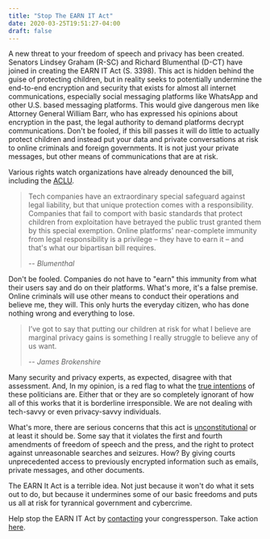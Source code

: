 ```yaml
---
title: "Stop The EARN IT Act"
date: 2020-03-25T19:51:27-04:00
draft: false
---
```


A new threat to your freedom of speech and privacy has been created. Senators Lindsey Graham (R-SC) and Richard Blumenthal (D-CT) have joined in creating the EARN IT Act (S. 3398). This act is hidden behind the guise of protecting children, but in reality seeks to potentially undermine the end-to-end encryption and security that exists for almost all internet communications, especially social messaging platforms like WhatsApp and other U.S. based messaging platforms. This would give dangerous men like Attorney General William Barr, who has expressed his opinions about encryption in the past, the legal authority to demand platforms decrypt communications. Don't be fooled, if this bill passes it will do little to actually protect children and instead put your data and private conversations at risk to online criminals and foreign governments. It is not just your private messages, but other means of communications that are at risk. 

Various rights watch organizations have already denounced the bill, including the [ACLU](https://www.aclu.org/press-releases/aclu-afp-comment-earn-it-act). 

> Tech companies have an extraordinary special safeguard against legal liability, but that unique protection comes with a responsibility. Companies that fail to comport with basic standards that protect children from exploitation have betrayed the public trust granted them by this special exemption. Online platforms' near-complete immunity from legal responsibility is a privilege – they have to earn it – and that's what our bipartisan bill requires.
>
> -- <cite>Blumenthal</cite>

Don't be fooled. Companies do not have to "earn" this immunity from what their users say and do on their platforms. What's more, it's a false premise. Online criminals will use other means to conduct their operations and believe me, they will. This only hurts the everyday citizen, who has done nothing wrong and everything to lose.


> I’ve got to say that putting our children at risk for what I believe are marginal privacy gains is something I really struggle to believe any of us want.
>
> -- <cite>James Brokenshire</cite>

Many security and privacy experts, as expected, disagree with that assessment. And, In my opinion, is a red flag to what the [true intentions](wired.com/story/earn-it-act-sneak-attack-on-encryption/) of these politicians are. Either that or they are so completely ignorant of how all of this works that it is borderline irresponsible. We are not dealing with tech-savvy or even privacy-savvy individuals.

What's more, there are serious concerns that this act is [unconstitutional](https://cyberlaw.stanford.edu/blog/2020/03/earn-it-act-unconstitutional-fourth-amendment) or at least it should be. Some say that it violates the first and fourth amendments of freedom of speech and the press, and the right to protect against unreasonable searches and seizures. How? By giving courts unprecedented access to previously encrypted information such as emails, private messages, and other documents.

The EARN It Act is a terrible idea. Not just because it won't do what it sets out to do, but because it undermines some of our basic freedoms and puts us all at risk for tyrannical government and cybercrime.

Help stop the EARN IT Act by [contacting](https://act.eff.org/action/protect-our-speech-and-security-online-reject-the-graham-blumenthal-bill) your congressperson. Take action [here](https://act.eff.org/action/protect-our-speech-and-security-online-reject-the-graham-blumenthal-bill).